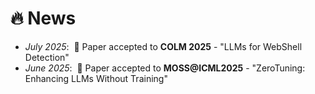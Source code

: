 # 🔥 News
- *July 2025*: &nbsp;🎉 Paper accepted to **COLM 2025** - "LLMs for WebShell Detection"
- *June 2025*: &nbsp;🎉 Paper accepted to **MOSS@ICML2025** - "ZeroTuning: Enhancing LLMs Without Training"
